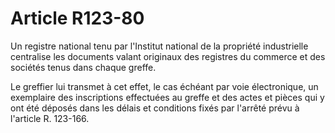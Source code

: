 # Article R123-80

Un registre national tenu par l'Institut national de la propriété industrielle centralise les documents valant originaux des registres du commerce et des sociétés tenus dans chaque greffe.

Le greffier lui transmet à cet effet, le cas échéant par voie électronique, un exemplaire des inscriptions effectuées au greffe et des actes et pièces qui y ont été déposés dans les délais et conditions fixés par l'arrêté prévu à l'article R. 123-166.
